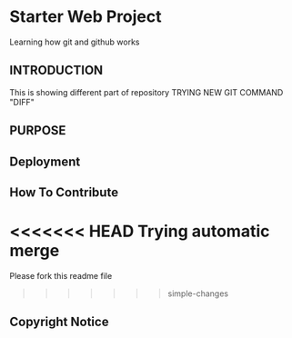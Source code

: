 # Starter Web Project
Learning how git and github works

## INTRODUCTION
This is showing different part of repository
TRYING NEW GIT COMMAND "DIFF"
## PURPOSE

## Deployment 

## How To Contribute

<<<<<<< HEAD
Trying automatic merge
=======
Please fork this readme file
>>>>>>> simple-changes

## Copyright Notice
